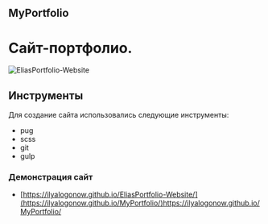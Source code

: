 ## MyPortfolio
# Сайт-портфолио.
![EliasPortfolio-Website]([[https://github.com/IlyaLogonow/EliasPortfolio-Website/blob/main/EliasPortfolio-Website.png](https://github.com/IlyaLogonow/MyPortfolio/blob/main/main-art.jpg)](https://github.com/IlyaLogonow/MyPortfolio/blob/main/main-art.jpg?raw=true))

## Инструменты 
Для создание сайта использовались следующие инструменты:
- pug
- scss
- git 
- gulp

### Демонстрация сайт 
- [https://ilyalogonow.github.io/EliasPortfolio-Website/](https://ilyalogonow.github.io/MyPortfolio/)https://ilyalogonow.github.io/MyPortfolio/
